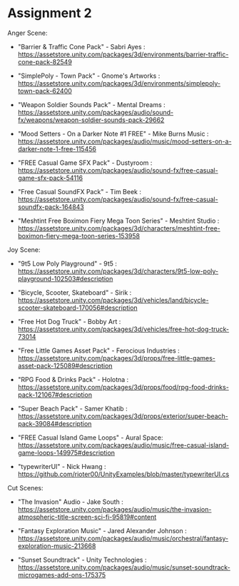 # Assignment 2

Anger Scene: 

  * "Barrier & Traffic Cone Pack" - Sabri Ayes : https://assetstore.unity.com/packages/3d/environments/barrier-traffic-cone-pack-82549

  * "SimplePoly - Town Pack" - Gnome's Artworks : https://assetstore.unity.com/packages/3d/environments/simplepoly-town-pack-62400
  
  * "Weapon Soldier Sounds Pack" - Mental Dreams : https://assetstore.unity.com/packages/audio/sound-fx/weapons/weapon-soldier-sounds-pack-29662
  
  * "Mood Setters - On a Darker Note #1 FREE" - Mike Burns Music : https://assetstore.unity.com/packages/audio/music/mood-setters-on-a-darker-note-1-free-115456
  
  * "FREE Casual Game SFX Pack" - Dustyroom : https://assetstore.unity.com/packages/audio/sound-fx/free-casual-game-sfx-pack-54116
  
  * "Free Casual SoundFX Pack" - Tim Beek : https://assetstore.unity.com/packages/audio/sound-fx/free-casual-soundfx-pack-164843
  
  * "Meshtint Free Boximon Fiery Mega Toon Series" - Meshtint Studio : https://assetstore.unity.com/packages/3d/characters/meshtint-free-boximon-fiery-mega-toon-series-153958

Joy Scene:

  * "9t5 Low Poly Playground" - 9t5 : https://assetstore.unity.com/packages/3d/characters/9t5-low-poly-playground-102503#description
  
  * "Bicycle, Scooter, Skateboard" - Sirik : https://assetstore.unity.com/packages/3d/vehicles/land/bicycle-scooter-skateboard-170056#description
  
  * "Free Hot Dog Truck" - Bobby Art : https://assetstore.unity.com/packages/3d/vehicles/free-hot-dog-truck-73014
  
  * "Free Little Games Asset Pack" - Ferocious Industries : https://assetstore.unity.com/packages/3d/props/free-little-games-asset-pack-125089#description
  
  * "RPG Food & Drinks Pack" - Holotna : https://assetstore.unity.com/packages/3d/props/food/rpg-food-drinks-pack-121067#description
  
  * "Super Beach Pack" - Samer Khatib : https://assetstore.unity.com/packages/3d/props/exterior/super-beach-pack-39084#description
  
  * "FREE Casual Island Game Loops" - Aural Space: https://assetstore.unity.com/packages/audio/music/free-casual-island-game-loops-149975#description
  
  * "typewriterUI" - Nick Hwang : https://github.com/rioter00/UnityExamples/blob/master/typewriterUI.cs

Cut Scenes:

 * "The Invasion" Audio - Jake South : https://assetstore.unity.com/packages/audio/music/the-invasion-atmospheric-title-screen-sci-fi-95819#content
 
 * "Fantasy Exploration Music" - Jared Alexander Johnson :  https://assetstore.unity.com/packages/audio/music/orchestral/fantasy-exploration-music-213668
 
 * "Sunset Soundtrack" - Unity Technologies : https://assetstore.unity.com/packages/audio/music/sunset-soundtrack-microgames-add-ons-175375
